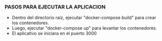### PASOS PARA EJECUTAR LA APLICACION

- Dentro del directorio raiz, ejecutar "docker-compose build" para crear los contenedores.
- Luego, ejecutar "docker-compose up" para levantar los contenedores. 
- El aplicativo se iniciara en el puerto 3000